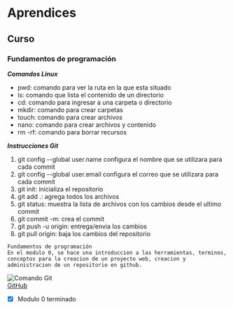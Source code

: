 # Aprendices
## Curso
### Fundamentos de programación


***Comandos Linux***
- pwd: comando para ver la ruta en la que esta situado 
- ls: comando que lista el contenido de un directorio
- cd: comando para ingresar a una carpeta o directorio
- mkdir: comando para crear carpetas
- touch: comando para crear archivos
- nano: comando para crear archivos y contenido
- rm -rf: comando para borrar recursos

***Instrucciones Git***
1. git config --global user.name configura el nombre que se utilizara para cada commit
2. git config --global user.email configura el correo que se utilizara para cada commit
3. git init: inicializa el repositorio
4. git add .: agrega todos los archivos
5. git status: muestra la lista de archivos con los cambios desde el ultimo commit
6. git commit -m: crea el commit
7. git push -u origin: entrega/envia los cambios 
8. git pull origin: baja los cambios del repositorio

~~~
Fundamentos de programación
En el modulo 0, se hace una introduccion a las herramientas, terminos, conceptos para la creacion de un proyecto web, creacion y administracion de un repositorio en github. 
~~~

![Comando Git](https://i.ytimg.com/vi/bknZdA0ckHw/maxresdefault.jpg)<br>
[GitHub](https://github.com/)


- [x] Modulo 0 terminado
